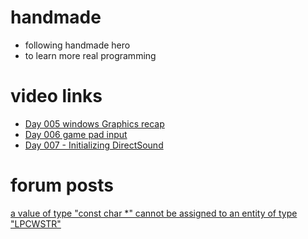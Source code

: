 # handmade
- following handmade hero
- to learn more real programming

# video links
- [Day 005 windows Graphics recap ](https://www.youtube.com/watch?v=w7ay7QXmo_o&t=5998s&ab_channel=MollyRocket)
- [Day 006 game pad input ](https://www.youtube.com/watch?v=J3y1x54vyIQ&ab_channel=MollyRocket)
- [ Day 007 - Initializing DirectSound](https://www.youtube.com/watch?v=qGC3xiliJW8&ab_channel=MollyRocket)

# forum posts
[ a value of type "const char *" cannot be assigned to an entity of type "LPCWSTR"](https://hero.handmade.network/forums/game-discussion/t/8596-day_005___cannot_convert_from_%2527const_wchar_t_24%2527_to_%2527lpcstr%2527)
